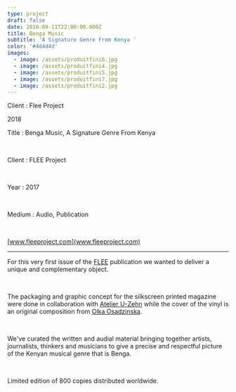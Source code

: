 ```yaml
---
type: project
draft: false
date: 2018-09-11T22:00:00.000Z
title: Benga Music
subtitle: 'A Signature Genre From Kenya '
color: '#4d4d4d'
images:
  - image: /assets/produitfini6.jpg
  - image: /assets/produitfini4.jpg
  - image: /assets/produitfini5.jpg
  - image: /assets/produitfini7.jpg
  - image: /assets/produitfini2.jpg
---
```

Client : Flee Project

2018

Title : Benga Music, A Signature Genre From Kenya

<br/>

Client : FLEE Project

<br/>

Year : 2017

</br>

Medium : Audio, Publication

<br/>

[www.fleeproject.com](www.fleeproject.com)

- - -

For this very first issue of the [FLEE](www.fleeproject.com) publication we wanted to deliver a unique and complementary object.

</br>

The packaging and graphic concept for the silkscreen printed magazine were done in collaboration with [Atelier U-Zehn](http://u-zehn.ch/) while the cover of the vinyl is an original composition from [Olka Osadzinska](http://www.aleosa.com/).

</br>

We've curated the written and audial material bringing together artists, journalists, thinkers and musicians to give a precise and respectful picture of the Kenyan musical genre that is Benga.

</br>

Limited edition of 800 copies distributed worldwide.
